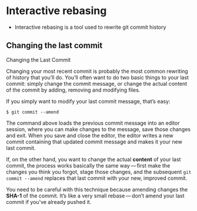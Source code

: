 # Interactive rebasing

- Interactive rebasing is a tool used to rewrite git commit history


## Changing the last commit

Changing the Last Commit

Changing your most recent commit is probably the most common rewriting of history that you’ll do. You’ll often want to do two basic things to your last commit: simply change the commit message, or change the actual content of the commit by adding, removing and modifying files.

If you simply want to modify your last commit message, that’s easy:

`$ git commit --amend`

The command above loads the previous commit message into an editor session, where you can make changes to the message, save those changes and exit. When you save and close the editor, the editor writes a new commit containing that updated commit message and makes it your new last commit.

If, on the other hand, you want to change the actual **content** of your last commit, the process works basically the same way — first make the changes you think you forgot, stage those changes, and the subsequent `git commit --amend` replaces that last commit with your new, improved commit.

You need to be careful with this technique because amending changes the **SHA-1** of the commit. It’s like a very small rebase — don’t amend your last commit if you’ve already pushed it.
